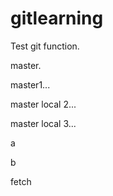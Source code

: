 gitlearning
===========

Test git function.

master.

master1...

master local 2...

master local 3...

a

b

fetch
